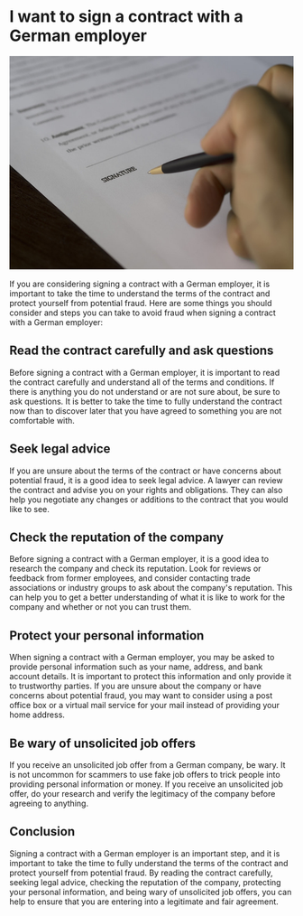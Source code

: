 # I want to sign a contract with a German employer
![Contract](Icon.png)

If you are considering signing a contract with a German employer, it is important to take the time to understand the terms of the contract and protect yourself from potential fraud. Here are some things you should consider and steps you can take to avoid fraud when signing a contract with a German employer:

## Read the contract carefully and ask questions
Before signing a contract with a German employer, it is important to read the contract carefully and understand all of the terms and conditions. If there is anything you do not understand or are not sure about, be sure to ask questions. It is better to take the time to fully understand the contract now than to discover later that you have agreed to something you are not comfortable with.

## Seek legal advice
If you are unsure about the terms of the contract or have concerns about potential fraud, it is a good idea to seek legal advice. A lawyer can review the contract and advise you on your rights and obligations. They can also help you negotiate any changes or additions to the contract that you would like to see.

## Check the reputation of the company
Before signing a contract with a German employer, it is a good idea to research the company and check its reputation. Look for reviews or feedback from former employees, and consider contacting trade associations or industry groups to ask about the company's reputation. This can help you to get a better understanding of what it is like to work for the company and whether or not you can trust them.

## Protect your personal information
When signing a contract with a German employer, you may be asked to provide personal information such as your name, address, and bank account details. It is important to protect this information and only provide it to trustworthy parties. If you are unsure about the company or have concerns about potential fraud, you may want to consider using a post office box or a virtual mail service for your mail instead of providing your home address.

## Be wary of unsolicited job offers
If you receive an unsolicited job offer from a German company, be wary. It is not uncommon for scammers to use fake job offers to trick people into providing personal information or money. If you receive an unsolicited job offer, do your research and verify the legitimacy of the company before agreeing to anything.

## Conclusion
Signing a contract with a German employer is an important step, and it is important to take the time to fully understand the terms of the contract and protect yourself from potential fraud. By reading the contract carefully, seeking legal advice, checking the reputation of the company, protecting your personal information, and being wary of unsolicited job offers, you can help to ensure that you are entering into a legitimate and fair agreement.